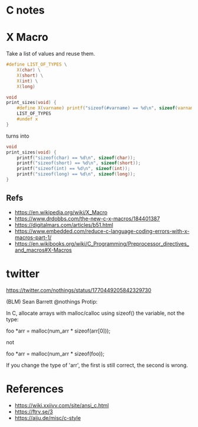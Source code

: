 # C notes

# X Macro

Take a list of values and reuse them.

```c
#define LIST_OF_TYPES \
    X(char) \
    X(short) \
    X(int) \
    X(long)

```

```c
void
print_sizes(void) {
    #define X(varname) printf("sizeof(#varname) == %d\n", sizeof(varname))
    LIST_OF_TYPES
    #undef x
}
```
turns into
```c
void
print_sizes(void) {
    printf("sizeof(char) == %d\n", sizeof(char));
    printf("sizeof(short) == %d\n", sizeof(short));
    printf("sizeof(int) == %d\n", sizeof(int));
    printf("sizeof(long) == %d\n", sizeof(long));
}

```


## Refs
* <https://en.wikipedia.org/wiki/X_Macro>
* <https://www.drdobbs.com/the-new-c-x-macros/184401387>
* <https://digitalmars.com/articles/b51.html>
* <https://www.embedded.com/reduce-c-language-coding-errors-with-x-macros-part-1/>
* <https://en.wikibooks.org/wiki/C_Programming/Preprocessor_directives_and_macros#X-Macros>

# twitter

https://twitter.com/nothings/status/1770449205842329730

(BLM) Sean Barrett
@nothings
Protip:

In C, allocate arrays with malloc/calloc using sizeof() the variable, not the type:

   foo *arr = malloc(num_arr * sizeof(arr[0]));

not

   foo *arr = malloc(num_arr * sizeof(foo));

If you change the type of 'arr', the first is still correct, the second is wrong.

# References

* <https://wiki.xxiivv.com/site/ansi_c.html>
* <https://ftrv.se/3>
* <https://aiju.de/misc/c-style>

